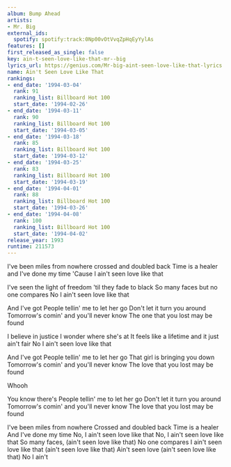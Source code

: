 ```yaml
---
album: Bump Ahead
artists:
- Mr. Big
external_ids:
  spotify: spotify:track:0Np00vOtVvqZpHqEyYylAs
features: []
first_released_as_single: false
key: ain-t-seen-love-like-that-mr--big
lyrics_url: https://genius.com/Mr-big-aint-seen-love-like-that-lyrics
name: Ain't Seen Love Like That
rankings:
- end_date: '1994-03-04'
  rank: 91
  ranking_list: Billboard Hot 100
  start_date: '1994-02-26'
- end_date: '1994-03-11'
  rank: 90
  ranking_list: Billboard Hot 100
  start_date: '1994-03-05'
- end_date: '1994-03-18'
  rank: 85
  ranking_list: Billboard Hot 100
  start_date: '1994-03-12'
- end_date: '1994-03-25'
  rank: 83
  ranking_list: Billboard Hot 100
  start_date: '1994-03-19'
- end_date: '1994-04-01'
  rank: 88
  ranking_list: Billboard Hot 100
  start_date: '1994-03-26'
- end_date: '1994-04-08'
  rank: 100
  ranking_list: Billboard Hot 100
  start_date: '1994-04-02'
release_year: 1993
runtime: 211573
---
```

I've been miles from nowhere crossed and doubled back
Time is a healer and I've done my time
'Cause I ain't seen love like that

I've seen the light of freedom 'til they fade to black
So many faces but no one compares
No I ain't seen love like that

And I've got
People tellin' me to let her go
Don't let it turn you around
Tomorrow's comin' and you'll never know
The one that you lost may be found

I believe in justice
I wonder where she's at
It feels like a lifetime and it just ain't fair
No I ain't seen love like that

And I've got
People tellin' me to let her go
That girl is bringing you down
Tomorrow's comin' and you'll never know
The love that you lost may be found

Whooh

You know there's
People tellin' me to let her go
Don't let it turn you around
Tomorrow's comin' and you'll never know
The love that you lost may be found

I've been miles from nowhere
Crossed and doubled back
Time is a healer And I've done my time
No, I ain't seen love like that
No, I ain't seen love like that
So many faces, (ain't seen love like that)
No one compares
I ain't seen love like that (ain't seen love like that)
Ain't seen love (ain't seen love like that)
No I ain't

